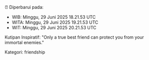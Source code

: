 ⏰ Diperbarui pada:
- WIB: Minggu, 29 Juni 2025 18.21.53 UTC
- WITA: Minggu, 29 Juni 2025 19.21.53 UTC
- WIT: Minggu, 29 Juni 2025 20.21.53 UTC

Kutipan Inspiratif:
"Only a true best friend can protect you from your immortal enemies."


Kategori: friendship

